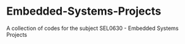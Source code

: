 # Embedded-Systems-Projects
A collection of codes for the subject SEL0630 - Embedded Systems Projects
